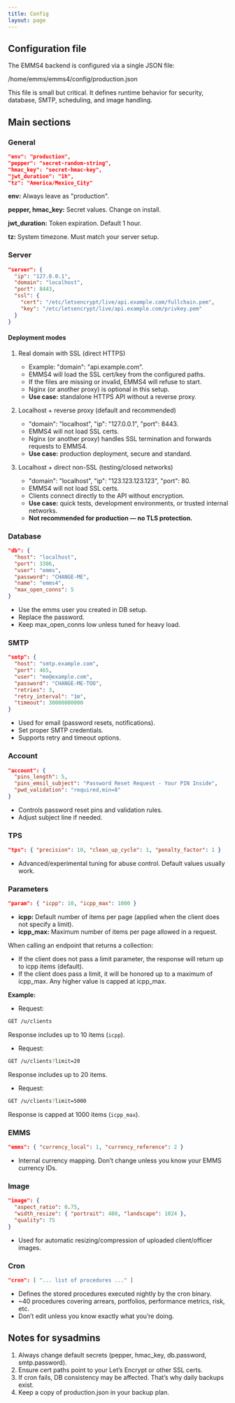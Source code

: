 ```yaml
---
title: Config
layout: page
---
```


## Configuration file

The EMMS4 backend is configured via a single JSON file:

/home/emms/emms4/config/production.json

This file is small but critical. It defines runtime behavior for security, database, SMTP, scheduling, and image handling.

## Main sections

### General

```json
"env": "production",
"pepper": "secret-random-string",
"hmac_key": "secret-hmac-key",
"jwt_duration": "1h",
"tz": "America/Mexico_City"
```

**env:** Always leave as "production".

**pepper, hmac_key:** Secret values. Change on install.

**jwt_duration:** Token expiration. Default 1 hour.

**tz:** System timezone. Must match your server setup.

### Server

```json
"server": {
  "ip": "127.0.0.1",
  "domain": "localhost",
  "port": 8443,
  "ssl": {
    "cert": "/etc/letsencrypt/live/api.example.com/fullchain.pem",
    "key": "/etc/letsencrypt/live/api.example.com/privkey.pem"
  }
}
```

#### Deployment modes

1. Real domain with SSL (direct HTTPS)
    * Example: "domain": "api.example.com".
    * EMMS4 will load the SSL cert/key from the configured paths.
    * If the files are missing or invalid, EMMS4 will refuse to start.
    * Nginx (or another proxy) is optional in this setup.
    * **Use case:** standalone HTTPS API without a reverse proxy.

2. Localhost + reverse proxy (default and recommended)
    * "domain": "localhost", "ip": "127.0.0.1", "port": 8443.
    * EMMS4 will not load SSL certs.
    * Nginx (or another proxy) handles SSL termination and forwards requests to EMMS4.
    * **Use case:** production deployment, secure and standard.

3. Localhost + direct non-SSL (testing/closed networks)
    * "domain": "localhost", "ip": "123.123.123.123", "port": 80.
    * EMMS4 will not load SSL certs.
    * Clients connect directly to the API without encryption.
    * **Use case:** quick tests, development environments, or trusted internal networks.
    * **Not recommended for production — no TLS protection.**

### Database

```json
"db": {
  "host": "localhost",
  "port": 3306,
  "user": "emms",
  "password": "CHANGE-ME",
  "name": "emms4",
  "max_open_conns": 5
}
```

* Use the emms user you created in DB setup.
* Replace the password.
* Keep max_open_conns low unless tuned for heavy load.

### SMTP

```json
"smtp": {
  "host": "smtp.example.com",
  "port": 465,
  "user": "me@example.com",
  "password": "CHANGE-ME-TOO",
  "retries": 3,
  "retry_interval": "1m",
  "timeout": 30000000000
}
```
* Used for email (password resets, notifications).
* Set proper SMTP credentials.
* Supports retry and timeout options.

### Account

```json
"account": {
  "pins_length": 5,
  "pins_emsil_subject": "Password Reset Request - Your PIN Inside",
  "pwd_validation": "required,min=8"
}
```

* Controls password reset pins and validation rules.
* Adjust subject line if needed.

### TPS

```json
"tps": { "precision": 10, "clean_up_cycle": 1, "penalty_factor": 1 }
```

* Advanced/experimental tuning for abuse control. Default values usually work.

### Parameters

```json
"param": { "icpp": 10, "icpp_max": 1000 }
```

* **icpp:** Default number of items per page (applied when the client does not specify a limit).
* **icpp_max:** Maximum number of items per page allowed in a request.

When calling an endpoint that returns a collection:

* If the client does not pass a limit parameter, the response will return up to icpp items (default).
* If the client does pass a limit, it will be honored up to a maximum of icpp_max. Any higher value is capped at icpp_max.

**Example:**

* Request:
```bash
GET /u/clients
```
Response includes up to 10 items (`icpp`).

* Request:
```bash
GET /u/clients?limit=20
```
Response includes up to 20 items.

* Request:
```bash
GET /u/clients?limit=5000
```
Response is capped at 1000 items (`icpp_max`).

### EMMS

```json
"emms": { "currency_local": 1, "currency_reference": 2 }
```

* Internal currency mapping. Don’t change unless you know your EMMS currency IDs.

### Image

```json
"image": {
  "aspect_ratio": 0.75,
  "width_resize": { "portrait": 480, "landscape": 1024 },
  "quality": 75
}
```

* Used for automatic resizing/compression of uploaded client/officer images.

### Cron

```json
"cron": [ "... list of procedures ..." ]
```

* Defines the stored procedures executed nightly by the cron binary.
* ~40 procedures covering arrears, portfolios, performance metrics, risk, etc.
* Don’t edit unless you know exactly what you’re doing.

## Notes for sysadmins

1. Always change default secrets (pepper, hmac_key, db.password, smtp.password).
2. Ensure cert paths point to your Let’s Encrypt or other SSL certs.
3. If cron fails, DB consistency may be affected. That’s why daily backups exist.
4. Keep a copy of production.json in your backup plan.